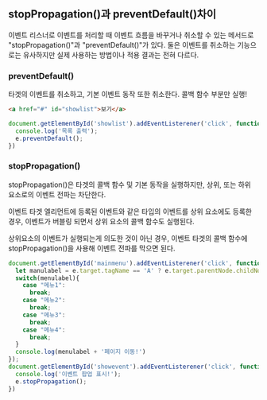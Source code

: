## stopPropagation()과 preventDefault()차이
이벤트 리스너로 이벤트를 처리할 때 이벤트 흐름을 바꾸거나 취소할 수 있는 메서드로 "stopPropagation()"과 "preventDefault()"가 있다. 둘은 이벤트를 취소하는 기능으로는 유사하지만 실제 사용하는 방법이나 적용 결과는 전혀 다르다.
### preventDefault()
타겟의 이벤트를 취소하고, 기본 이벤트 동작 또한 취소한다. 콜백 함수 부분만 실행!

```html
<a href="#" id="showlist">보기</a>
```
```javascript
document.getElementById('showlist').addEventListerener('click', function(e){
  console.log('목록 출력');
  e.preventDefault();
})
```

### stopPropagation()
stopPropagation()은 타겟의 콜백 함수 및 기본 동작을 실행하지만, 상위, 또는 하위 요소로의 이벤트 전파는 차단한다.

이벤트 타겟 엘리먼트에 등록된 이벤트와 같은 타입의 이벤트를 상위 요소에도 등록한 경우, 이벤트가 버블링 되면서 상위 요소의 콜백 함수도 실행된다.

상위요소의 이벤트가 실행되는게 의도한 것이 아닌 경우, 이벤트 타겟의 콜백 함수에 stopPropagation()을 사용해 이벤트 전파를 막으면 된다.

```javascript
document.getElementById('mainmenu').addEventListerener('click', function(e){
  let manulabel = e.target.tagName == 'A' ? e.target.parentNode.childNodes[0].textContent : e.target.childNodes[0].textContent;
  switch(menulabel){
    case "메뉴1":
      break;
    case "메뉴2":
      break; 
    case "메뉴3":
      break;
    case "메뉴4":
      break;  
  }
  console.log(menulabel + '페이지 이동!')
});
document.getElementById('showevent').addEventListerener('click', function(e){
  console.log('이벤트 팝업 표시!');
  e.stopPropagation();
})
```